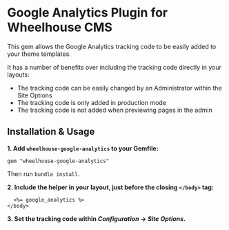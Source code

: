 Google Analytics Plugin for Wheelhouse CMS
==========================================

This gem allows the Google Analytics tracking code to be easily added to your theme templates.

It has a number of benefits over including the tracking code directly in your layouts:

- The tracking code can be easily changed by an Administrator within the Site Options
- The tracking code is only added in production mode
- The tracking code is not added when previewing pages in the admin

Installation & Usage
--------------------

**1. Add `wheelhouse-google-analytics` to your Gemfile:**

    gem "wheelhouse-google-analytics"

Then run `bundle install`.
  
**2. Include the helper in your layout, just before the closing `</body>` tag:**

      <%= google_analytics %>
    </body>

**3. Set the tracking code within _Configuration_ -> _Site Options_.**
